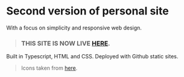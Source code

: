 # Second version of personal site

With a focus on simplicity and responsive web design.

> ### THIS SITE IS NOW LIVE [HERE](https://gongahkia.github.io/index.html).

Built in Typescript, HTML and CSS. Deployed with Github static sites.

> Icons taken from [here](https://simpleicons.org/?q=smile).
